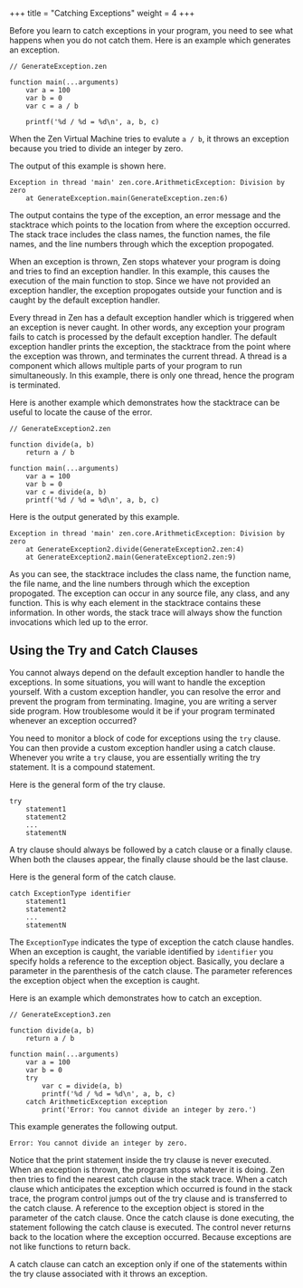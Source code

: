 +++
title = "Catching Exceptions"
weight = 4
+++

Before you learn to catch exceptions in your program, you need to see what happens
when you do not catch them. Here is an example which generates an exception.

```
// GenerateException.zen

function main(...arguments)
    var a = 100
    var b = 0
    var c = a / b

    printf('%d / %d = %d\n', a, b, c)
```

When the Zen Virtual Machine tries to evalute `a / b`, it throws an exception
because you tried to divide an integer by zero.

The output of this example is shown here.

```
Exception in thread 'main' zen.core.ArithmeticException: Division by zero
    at GenerateException.main(GenerateException.zen:6)
```

The output contains the type of the exception, an error message and the
stacktrace which points to the location from where the exception occurred.
The stack trace includes the class names, the function names, the file names, and
the line numbers through which the exception propogated.

When an exception is thrown, Zen stops whatever your program is doing and
tries to find an exception handler. In this example, this causes the execution
of the main function to stop. Since we have not provided an exception handler, the
exception propogates outside your function and is caught by the default exception
handler.

Every thread in Zen has a default exception handler which is triggered when an
exception is never caught. In other words, any exception your program fails to
catch is processed by the default exception handler. The default exception handler
prints the exception, the stacktrace from the point where the exception was
thrown, and terminates the current thread. A thread is a component which allows
multiple parts of your program to run simultaneously. In this example, there is
only one thread, hence the program is terminated.

Here is another example which demonstrates how the stacktrace can be useful
to locate the cause of the error.
```
// GenerateException2.zen

function divide(a, b)
    return a / b

function main(...arguments)
    var a = 100
    var b = 0
    var c = divide(a, b)
    printf('%d / %d = %d\n', a, b, c)
```

Here is the output generated by this example.
```
Exception in thread 'main' zen.core.ArithmeticException: Division by zero
    at GenerateException2.divide(GenerateException2.zen:4)
    at GenerateException2.main(GenerateException2.zen:9)
```

As you can see, the stacktrace includes the class name, the function name,
the file name, and the line numbers through which the exception propogated.
The exception can occur in any source file, any class, and any function. This
is why each element in the stacktrace contains these information.
In other words, the stack trace will always show the function invocations which
led up to the error.

## Using the Try and Catch Clauses

You cannot always depend on the default exception handler to handle the exceptions.
In some situations, you will want to handle the exception yourself. With a custom
exception handler, you can resolve the error and prevent the program from terminating.
Imagine, you are writing a server side program. How troublesome would it be if your
program terminated whenever an exception occurred?

You need to monitor a block of code for exceptions using the `try` clause.
You can then provide a custom exception handler using a catch clause.
Whenever you write a `try` clause, you are essentially writing the try statement.
It is a compound statement.

Here is the general form of the try clause.
```
try
    statement1
    statement2
    ...
    statementN
```

A try clause should always be followed by a catch clause or a finally
clause. When both the clauses appear, the finally clause should be the last
clause.

Here is the general form of the catch clause.
```
catch ExceptionType identifier
    statement1
    statement2
    ...
    statementN
```

The `ExceptionType` indicates the type of exception the catch clause handles.
When an exception is caught, the variable identified by `identifier` you
specify holds a reference to the exception object. Basically, you declare a
parameter in the parenthesis of the catch clause. The parameter references the
exception object when the exception is caught.

Here is an example which demonstrates how to catch an exception.
```
// GenerateException3.zen

function divide(a, b)
    return a / b

function main(...arguments)
    var a = 100
    var b = 0
    try
        var c = divide(a, b)
        printf('%d / %d = %d\n', a, b, c)
    catch ArithmeticException exception
        print('Error: You cannot divide an integer by zero.')
```

This example generates the following output.
```
Error: You cannot divide an integer by zero.
```

Notice that the print statement inside the try clause is never executed.
When an exception is thrown, the program stops whatever it is doing.
Zen then tries to find the nearest catch clause in the stack trace.
When a catch clause which anticipates the exception which occurred is found
in the stack trace, the program control jumps out of the try clause and is
transferred to the catch clause. A reference to the exception object is stored
in the parameter of the catch clause. Once the catch clause is done executing,
the statement following the catch clause is executed. The control never returns
back to the location where the exception occurred. Because exceptions are not
like functions to return back.

A catch clause can catch an exception only if one of the statements within the
try clause associated with it throws an exception.